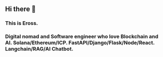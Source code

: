 ## Hi there 👋
### This is Eross.

### Digital nomad and Software engineer who love Blockchain and AI. Solana/Ethereum/ICP. FastAPI/Django/Flask/Node/React. Langchain/RAG/AI Chatbot.
